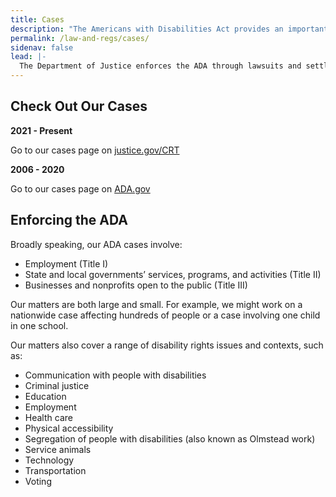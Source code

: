 ```yaml
---
title: Cases
description: "The Americans with Disabilities Act provides an important tool to fight discrimination: filing a complaint with an appropriate federal agency.  This page outlines the steps to get you started."
permalink: /law-and-regs/cases/
sidenav: false
lead: |-
  The Department of Justice enforces the ADA through lawsuits and settlement agreements to achieve greater access, inclusion, and equal opportunity for people with disabilities.
---
```

## Check Out Our Cases  

**2021 - Present**

Go to our cases page on [justice.gov/CRT](https://www.justice.gov/crt/disability-rights-cases)

**2006 - 2020**

Go to our cases page on [ADA.gov](http://www.ada.gov/enforce_current.htm)

## Enforcing the ADA  

Broadly speaking, our ADA cases involve:

- Employment (Title I)
- State and local governments’ services, programs, and activities (Title II)
- Businesses and nonprofits open to the public (Title III)  

Our matters are both large and small.  For example, we might work on a nationwide case affecting hundreds of people or a case involving one child in one school.

Our matters also cover a range of disability rights issues and contexts, such as:  

- Communication with people with disabilities  
- Criminal justice  
- Education  
- Employment
- Health care
- Physical accessibility
- Segregation of people with disabilities (also known as Olmstead work)  
- Service animals  
- Technology  
- Transportation  
- Voting
